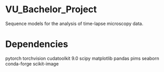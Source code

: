 # VU_Bachelor_Project
Sequence models for the analysis of time-lapse microscopy data.

<h1>Dependencies</h1>
pytorch
torchvision
cudatoolkit 9.0
scipy
matplotlib
pandas
pims
seaborn
conda-forge
scikit-image